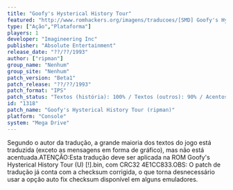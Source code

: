 ```yaml
---
title: "Goofy's Hysterical History Tour"
featured: "http://www.romhackers.org/imagens/traducoes/[SMD] Goofy's Hysterical History Tour - ripman - 1.png"
type: ["Ação","Plataforma"]
players: 1
developer: "Imagineering Inc"
publisher: "Absolute Entertainment"
release_date: "??/??/1993"
author: ["ripman"]
group_name: "Nenhum"
group_site: "Nenhum"
patch_version: "Beta1"
patch_release: "??/??/1993"
patch_format: "IPS"
patch_status: "Textos (história): 100% / Textos (outros): 90% / Acentos: 0% / Gráficos: 0%"
id: "1318"
patch_name: "Goofy's Hysterical History Tour (ripman)"
platform: "Console"
system: "Mega Drive"
---
```


Segundo o autor da tradução, a grande maioria dos textos do jogo está traduzida (exceto as mensagens em forma de gráfico), mas não está acentuada.ATENÇÃO:Esta tradução deve ser aplicada na ROM Goofy's Hysterical History Tour (U) [!].bin, com CRC32 4E1CC833.OBS: O patch de tradução já conta com a checksum corrigida, o que torna desnecessário usar a opção auto fix checksum disponível em alguns emuladores.